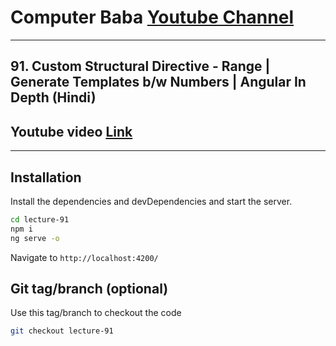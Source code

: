 # Computer Baba [Youtube Channel](https://www.youtube.com/c/ComputerBabaOfficial)

---

## 91. Custom Structural Directive - Range | Generate Templates b/w Numbers | Angular In Depth (Hindi)

## Youtube video [Link](https://youtu.be/fB03sjUOlCM)

---

## Installation

Install the dependencies and devDependencies and start the server.

```sh
cd lecture-91
npm i
ng serve -o
```

Navigate to `http://localhost:4200/`

## Git tag/branch (optional)

Use this tag/branch to checkout the code

```sh
git checkout lecture-91
```
